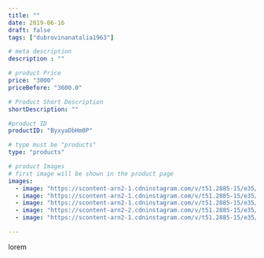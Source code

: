 ```yaml
---
title: ""
date: 2019-06-16
draft: false
tags: ["dubrovinanatalia1963"]

# meta description
description : ""

# product Price
price: "3000"
priceBefore: "3600.0"

# Product Short Description
shortDescription: ""

#product ID
productID: "ByxyaDbHm0P"

# type must be "products"
type: "products"

# product Images
# first image will be shown in the product page
images:
  - image: "https://scontent-arn2-1.cdninstagram.com/v/t51.2885-15/e35/62168620_357367904924097_2735355969486733577_n.jpg?_nc_ht=scontent-arn2-1.cdninstagram.com&_nc_cat=109&_nc_ohc=4KuIZLXkncgAX-PLpSF&se=7&tp=1&oh=af84b26a16e0c67602e3ddb04a4783d9&oe=605E8E3A&ig_cache_key=MjA2NzY1NTM5NDIyMzU3MTkzOA%3D%3D.2"
  - image: "https://scontent-arn2-1.cdninstagram.com/v/t51.2885-15/e35/62574653_1173283369519247_7751543164963049186_n.jpg?_nc_ht=scontent-arn2-1.cdninstagram.com&_nc_cat=111&_nc_ohc=r2YKlfUquxMAX_s1vZF&se=7&tp=1&oh=34d776767128b3079dc738f11ccf9ed2&oe=606029DB&ig_cache_key=MjA2NzY1NTM5NDIwNjc0MTMyNg%3D%3D.2"
  - image: "https://scontent-arn2-1.cdninstagram.com/v/t51.2885-15/e35/64887001_2402379609993074_8412178120350014535_n.jpg?_nc_ht=scontent-arn2-1.cdninstagram.com&_nc_cat=102&_nc_ohc=6x4V4Gj5NjMAX8gN29a&se=7&tp=1&oh=44b6e2faf45b471ef5f98833b5179e6a&oe=605DAD49&ig_cache_key=MjA2NzY1NTM5NDIwNjkxNTQ0Ng%3D%3D.2"
  - image: "https://scontent-arn2-2.cdninstagram.com/v/t51.2885-15/e35/62407581_408726059983788_3587907184730004860_n.jpg?_nc_ht=scontent-arn2-2.cdninstagram.com&_nc_cat=100&_nc_ohc=03qnQqWl8MEAX8frtAC&se=7&tp=1&oh=70de88f59f3202b02b4759523c1384b4&oe=606140A6&ig_cache_key=MjA2NzY1NTM5NDE4MTU1NTI2MA%3D%3D.2"
  - image: "https://scontent-arn2-1.cdninstagram.com/v/t51.2885-15/e35/61896697_147639649739318_1183373426564703953_n.jpg?_nc_ht=scontent-arn2-1.cdninstagram.com&_nc_cat=102&_nc_ohc=NiYBshzw0P8AX8jdddN&se=7&tp=1&oh=cb0161f52e6ad2543f55f9abd9bdabc3&oe=605ED644&ig_cache_key=MjA2NzY1NTM5NDE5MDEzNDU3Ng%3D%3D.2"

---
```

lorem
